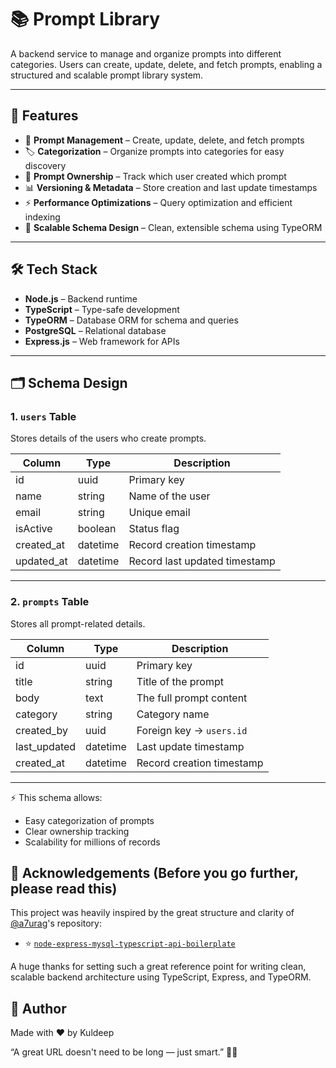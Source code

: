 # 📚 Prompt Library

A backend service to manage and organize prompts into different categories. Users can create, update, delete, and fetch prompts, enabling a structured and scalable prompt library system.

---

## 🚀 Features

- 📝 **Prompt Management** – Create, update, delete, and fetch prompts  
- 🏷️ **Categorization** – Organize prompts into categories for easy discovery  
- 👥 **Prompt Ownership** – Track which user created which prompt  
- 📊 **Versioning & Metadata** – Store creation and last update timestamps  
- ⚡ **Performance Optimizations** – Query optimization and efficient indexing  
- 🧩 **Scalable Schema Design** – Clean, extensible schema using TypeORM  

---

## 🛠️ Tech Stack

- **Node.js** – Backend runtime  
- **TypeScript** – Type-safe development  
- **TypeORM** – Database ORM for schema and queries  
- **PostgreSQL** – Relational database  
- **Express.js** – Web framework for APIs  

---

## 🗂️ Schema Design

### 1. `users` Table  
Stores details of the users who create prompts.  

| Column       | Type      | Description                          |
|--------------|----------|--------------------------------------|
| id           | uuid     | Primary key                          |
| name         | string   | Name of the user                     |
| email        | string   | Unique email                         |
| isActive     | boolean  | Status flag                          |
| created_at   | datetime | Record creation timestamp            |
| updated_at   | datetime | Record last updated timestamp        |

---

### 2. `prompts` Table  
Stores all prompt-related details.  

| Column        | Type      | Description                          |
|---------------|----------|--------------------------------------|
| id            | uuid     | Primary key                          |
| title         | string   | Title of the prompt                  |
| body          | text     | The full prompt content              |
| category      | string   | Category name                        |
| created_by    | uuid     | Foreign key → `users.id`             |
| last_updated  | datetime | Last update timestamp                |
| created_at    | datetime | Record creation timestamp            |

---

⚡ This schema allows:  
- Easy categorization of prompts  
- Clear ownership tracking  
- Scalability for millions of records  


## 🙏 Acknowledgements (Before you go further, please read this)

This project was heavily inspired by the great structure and clarity of [@a7urag](https://github.com/a7urag)'s repository:

- ⭐️ [`node-express-mysql-typescript-api-boilerplate`](https://github.com/a7urag/node-express-mysql-typescript-api-boilerplate)

A huge thanks for setting such a great reference point for writing clean, scalable backend architecture using TypeScript, Express, and TypeORM.


## 🧙 Author

Made with ❤️ by Kuldeep

“A great URL doesn't need to be long — just smart.” 🔗✨

